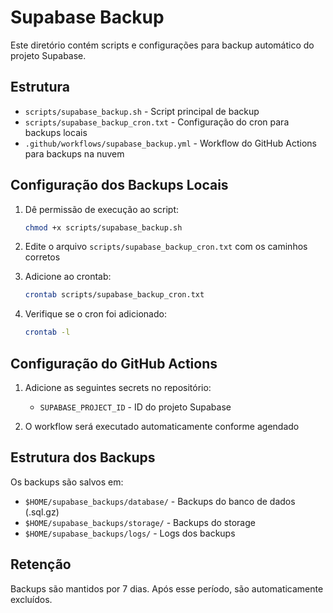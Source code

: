 # Supabase Backup

Este diretório contém scripts e configurações para backup automático do projeto Supabase.

## Estrutura

- `scripts/supabase_backup.sh` - Script principal de backup
- `scripts/supabase_backup_cron.txt` - Configuração do cron para backups locais
- `.github/workflows/supabase_backup.yml` - Workflow do GitHub Actions para backups na nuvem

## Configuração dos Backups Locais

1. Dê permissão de execução ao script:
   ```bash
   chmod +x scripts/supabase_backup.sh
   ```

2. Edite o arquivo `scripts/supabase_backup_cron.txt` com os caminhos corretos

3. Adicione ao crontab:
   ```bash
   crontab scripts/supabase_backup_cron.txt
   ```

4. Verifique se o cron foi adicionado:
   ```bash
   crontab -l
   ```

## Configuração do GitHub Actions

1. Adicione as seguintes secrets no repositório:
   - `SUPABASE_PROJECT_ID` - ID do projeto Supabase

2. O workflow será executado automaticamente conforme agendado

## Estrutura dos Backups

Os backups são salvos em:
- `$HOME/supabase_backups/database/` - Backups do banco de dados (.sql.gz)
- `$HOME/supabase_backups/storage/` - Backups do storage
- `$HOME/supabase_backups/logs/` - Logs dos backups

## Retenção

Backups são mantidos por 7 dias. Após esse período, são automaticamente excluídos.